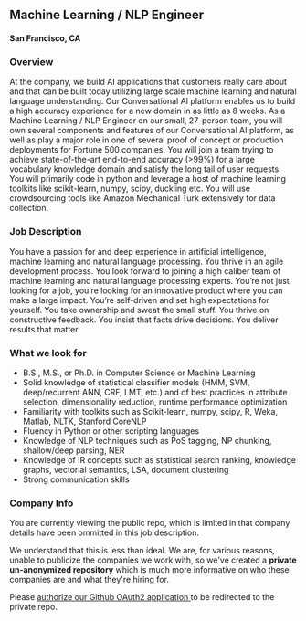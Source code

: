 ## Machine Learning / NLP Engineer
#### San Francisco, CA

### Overview
At the company, we build AI applications that customers really care about and that can be built today utilizing large scale machine learning and natural language understanding. Our Conversational AI platform enables us to build a high accuracy experience for a new domain in as little as 8 weeks. As a Machine Learning / NLP Engineer on our small, 27-person team, you will own several components and features of our Conversational AI platform, as well as play a major role in one of several proof of concept or production deployments for Fortune 500 companies. You will join a team trying to achieve state-of-the-art end-to-end accuracy (>99%) for a large vocabulary knowledge domain and satisfy the long tail of user requests. You will primarily code in python and leverage a host of machine learning toolkits like scikit-learn, numpy, scipy, duckling etc. You will use crowdsourcing tools like Amazon Mechanical Turk extensively for data collection.

### Job Description
You have a passion for and deep experience in artificial intelligence, machine learning and natural language processing. You thrive in an agile development process. You look forward to joining a high caliber team of machine learning and natural language processing experts. You’re not just looking for a job, you’re looking for an innovative product where you can make a large impact. You’re self-driven and set high expectations for yourself. You take ownership and sweat the small stuff. You thrive on constructive feedback. You insist that facts drive decisions. You deliver results that matter.

### What we look for
+	B.S., M.S., or Ph.D. in Computer Science or Machine Learning
+	Solid knowledge of statistical classifier models (HMM, SVM, deep/recurrent ANN, CRF, LMT, etc.) and of best practices in attribute selection, dimensionality reduction, runtime performance optimization
+	Familiarity with toolkits such as Scikit-learn, numpy, scipy, R, Weka, Matlab, NLTK, Stanford CoreNLP
+	Fluency in Python or other scripting languages
+	Knowledge of NLP techniques such as PoS tagging, NP chunking, shallow/deep parsing, NER
+	Knowledge of IR concepts such as statistical search ranking, knowledge graphs, vectorial semantics, LSA, document clustering
+	Strong communication skills

### Company Info
You are currently viewing the public repo, which is limited in that company details have been ommitted in this job description.  
    
We understand that this is less than ideal.  We are, for various reasons, unable to publicize the companies we work with, so we've
created a **private un-anonymized repository** which is much more informative on who these companies are and what they're hiring for.  
    
Please [authorize our Github OAuth2 application ](http://localhost:3000/users/auth/github?job_id=twluze1lbgq-machine-learning-nlp-engineer) to be redirected to the private repo.

